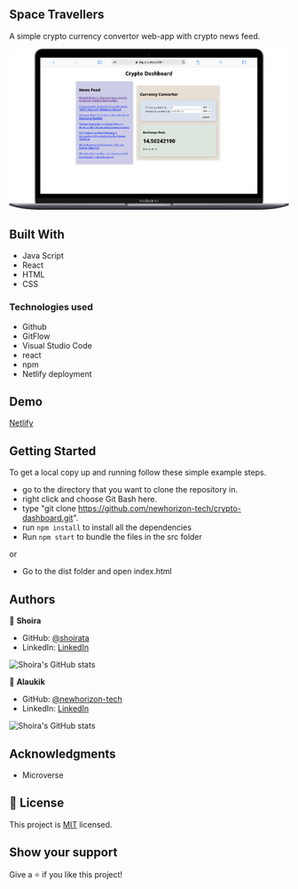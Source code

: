 ## Space Travellers

A simple crypto currency convertor web-app with crypto news feed.

![Screenshot](demo.png)

## Built With

- Java Script
- React
- HTML
- CSS

### Technologies used

- Github
- GitFlow
- Visual Studio Code
- react
- npm
- Netlify deployment

## Demo

[Netlify](https://happy-darwin-85979d.netlify.app)

## Getting Started

To get a local copy up and running follow these simple example steps.

- go to the directory that you want to clone the repository in.
- right click and choose Git Bash here.
- type "git clone https://github.com/newhorizon-tech/crypto-dashboard.git".
- run `npm install` to install all the dependencies
- Run `npm start` to bundle the files in the src folder

or

- Go to the dist folder and open index.html

## Authors

👤 **Shoira**

- GitHub: [@shoirata](https://github.com/shoirata)
- LinkedIn: [LinkedIn](https://www.linkedin.com/in/shoira-tashpulatova-bab4a7122/)

![Shoira's GitHub stats](https://github-readme-stats.vercel.app/api?username=shoirata&count_private=true&theme=dark&show_icons=true)

👤 **Alaukik**

- GitHub: [@newhorizon-tech](https://github.com/newhorizon-tech)
- LinkedIn: [LinkedIn](https://www.linkedin.com/in/alaukik-tech)

![Shoira's GitHub stats](https://github-readme-stats.vercel.app/api?username=newhorizon-tech&count_private=true&theme=dark&show_icons=true)

## Acknowledgments

- Microverse

## 📝 License

This project is [MIT](MIT.md) licensed.

## Show your support

Give a ⭐️ if you like this project!
